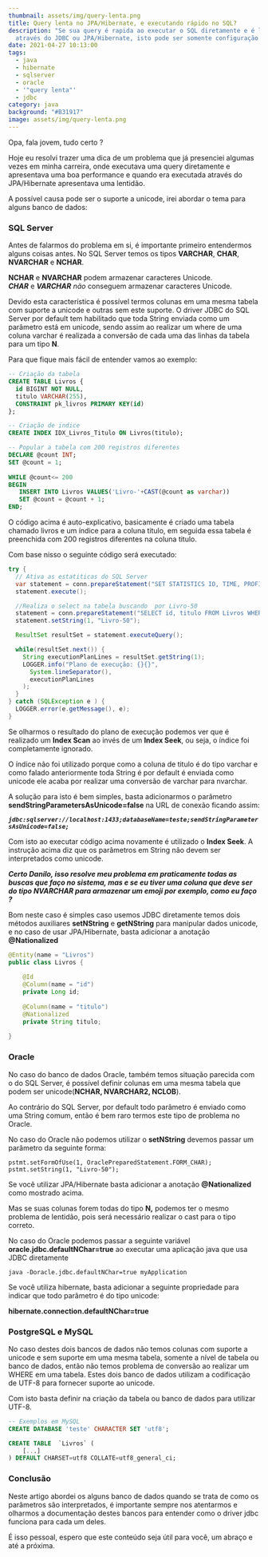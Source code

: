 ```yaml
---
thumbnail: assets/img/query-lenta.png
title: Query lenta no JPA/Hibernate, e executando rápido no SQL?
description: "Se sua query é rapida ao executar o SQL diretamente e é lenta
  através do JDBC ou JPA/Hibernate, isto pode ser somente configuração. "
date: 2021-04-27 10:13:00
tags:
  - java
  - hibernate
  - sqlserver
  - oracle
  - '"query lenta"'
  - jdbc
category: java
background: "#B31917"
image: assets/img/query-lenta.png
---
```

Opa, fala jovem, tudo certo ?

Hoje eu resolvi trazer uma dica de um problema que já presenciei algumas vezes em minha carreira, onde executava uma query diretamente e apresentava uma boa performance e quando era executada através do JPA/Hibernate apresentava uma lentidão. 

A possível causa pode ser o suporte a unicode, irei abordar o tema para alguns banco de dados:



### **SQL Server**


Antes de falarmos do problema em si, é importante primeiro entendermos alguns coisas antes. No SQL Server temos os tipos **VARCHAR**, **CHAR**, **NVARCHAR** e **NCHAR**.

**NCHAR** e **NVARCHAR** podem armazenar caracteres Unicode.\
***CHAR*** e ***VARCHAR*** *não* conseguem armazenar caracteres Unicode.

Devido esta característica é possível termos colunas em uma mesma tabela com suporte a unicode e outras sem este suporte. O driver JDBC do SQL Server por default tem habilitado que toda String enviada como um parâmetro está em unicode, sendo assim ao realizar um where de uma coluna varchar é realizada a conversão de cada uma das linhas da tabela para um tipo **N**.

Para que fique mais fácil de entender vamos ao exemplo:


```sql
-- Criação da tabela
CREATE TABLE Livros {
  id BIGINT NOT NULL,
  titulo VARCHAR(255),
  CONSTRAINT pk_livros PRIMARY KEY(id)
};

-- Criação de indice
CREATE INDEX IDX_Livros_Titulo ON Livros(titulo);

-- Popular a tabela com 200 registros diferentes
DECLARE @count INT;
SET @count = 1;
    
WHILE @count<= 200
BEGIN
   INSERT INTO Livros VALUES('Livro-'+CAST(@count as varchar))
   SET @count = @count + 1;
END;
```

O código acima é auto-explicativo, basicamente é criado uma tabela chamado livros e um índice para a coluna titulo, em seguida essa tabela é preenchida com 200 registros diferentes na coluna titulo.

Com base nisso o seguinte código será executado:


```java
try {
  // Ativa as estatiticas do SQL Server
  var statement = conn.prepareStatement("SET STATISTICS IO, TIME, PROFILE ON");
  statement.execute();

  //Realiza o select na tabela buscando  por Livro-50
  statement = conn.prepareStatement("SELECT id, titulo FROM Livros WHERE titulo = ? ");
  statement.setString(1, "Livro-50");

  ResultSet resultSet = statement.executeQuery();

  while(resultSet.next()) {
    String executionPlanLines = resultSet.getString(1);
    LOGGER.info("Plano de execução: {}{}",
      System.lineSeparator(),
      executionPlanLines
    );
  }
} catch (SQLException e ) {
  LOGGER.error(e.getMessage(), e);
}
```


Se olharmos o resultado do plano de execução podemos ver que é realizado um **Index Scan**  ao invés de um **Index Seek**, ou seja, o índice foi completamente ignorado.

O índice não foi utilizado porque como a coluna de titulo é do tipo varchar e como falado anteriormente toda String é por default é enviada como unicode ele acaba por realizar uma conversão de varchar para nvarchar.

A solução para isto é bem simples, basta adicionarmos o parâmetro **sendStringParametersAsUnicode=false**  na URL de conexão ficando assim:


***`jdbc:sqlserver://localhost:1433;databaseName=teste;sendStringParametersAsUnicode=false;`***


Com isto ao executar código acima novamente é utilizado o **Index Seek**. A instrução acima diz que os parâmetros em String não devem ser interpretados como unicode. 

***Certo Danilo, isso resolve meu problema em praticamente todas as buscas que faço no sistema, mas e se eu tiver uma coluna que deve ser do tipo NVARCHAR para armazenar um emoji por exemplo, como eu faço ?*** 

Bom neste caso é simples caso usemos JDBC diretamente temos dois métodos auxiliares **setNString** e **getNString** para manipular dados unicode, e no caso de usar JPA/Hibernate, basta adicionar a anotação **@Nationalized**


```java
@Entity(name = "Livros")
public class Livros {
 
    @Id
    @Column(name = "id")
    private Long id;
 
    @Column(name = "titulo")
    @Nationalized
    private String titulo;
     
}
```



### **Oracle**


No caso do banco de dados Oracle, também temos situação parecida com o do SQL Server, é possível definir colunas em uma mesma tabela que podem ser unicode(**NCHAR, NVARCHAR2, NCLOB**).

Ao contrário do SQL Server, por default todo parâmetro é enviado como uma String comum, então é bem raro termos este tipo de problema no Oracle.

No caso do Oracle não podemos utilizar o **setNString** devemos passar um parâmetro da seguinte forma:

`pstmt.setFormOfUse(1, OraclePreparedStatement.FORM_CHAR);
pstmt.setString(1, "Livro-50");`

Se você utilizar JPA/Hibernate basta adicionar a anotação **@Nationalized** como mostrado acima.

Mas se suas colunas forem todas do tipo **N,** podemos ter o mesmo problema de lentidão, pois será necessário realizar o cast para o tipo correto.

No caso do Oracle podemos passar a seguinte variável **oracle.jdbc.defaultNChar=true** ao executar uma aplicação java que usa JDBC diretamente

`java -Doracle.jdbc.defaultNChar=true myApplication`

Se você utiliza hibernate, basta adicionar a seguinte propriedade para indicar que todo parâmetro é do tipo unicode:

**hibernate.connection.defaultNChar=true**




### PostgreSQL e MySQL


No caso destes dois bancos de dados não temos colunas com suporte a unicode e sem suporte em uma mesma tabela, somente a nível de tabela ou banco de dados, então não temos problema de conversão ao realizar um WHERE em uma tabela. Estes dois banco de dados utilizam a codificação de UTF-8 para fornecer suporte ao unicode.

Com isto basta definir na criação da tabela ou banco de dados para utilizar UTF-8.

```sql
-- Exemplos em MySQL
CREATE DATABASE 'teste' CHARACTER SET 'utf8';

CREATE TABLE  `Livros` (
    [...]
) DEFAULT CHARSET=utf8 COLLATE=utf8_general_ci;
```



### Conclusão


Neste artigo abordei os alguns banco de dados quando se trata de como os parâmetros são interpretados, é importante sempre nos atentarmos e olharmos a documentação destes bancos para entender como o driver jdbc funciona para cada um deles.

É isso pessoal, espero que este conteúdo seja útil para você, um abraço e até a próxima.